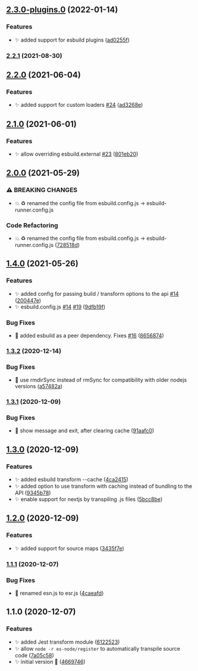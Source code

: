 ## [2.3.0-plugins.0](https://github.com/folke/esbuild-runner/compare/2.2.1...2.3.0-plugins.0) (2022-01-14)


### Features

* ✨ added support for esbuild plugins ([ad0255f](https://github.com/bashmish/esbuild-runner/commit/ad0255f51ff3cbc592f9171ff54e23cc5729f2e5))

### [2.2.1](https://github.com/folke/esbuild-runner/compare/2.2.0...2.2.1) (2021-08-30)

## [2.2.0](https://github.com/folke/esbuild-runner/compare/2.1.0...2.2.0) (2021-06-04)


### Features

* ✨ added support for custom loaders [#24](https://github.com/folke/esbuild-runner/issues/24) ([ad3268e](https://github.com/folke/esbuild-runner/commit/ad3268e1936a350271bfd8706f473f0a8baf1be9))

## [2.1.0](https://github.com/folke/esbuild-runner/compare/2.0.0...2.1.0) (2021-06-01)


### Features

* ✨ allow overriding esbuild.external [#23](https://github.com/folke/esbuild-runner/issues/23) ([801eb20](https://github.com/folke/esbuild-runner/commit/801eb2015f2ba1f4aa4df06ec02308f6b7fab392))

## [2.0.0](https://github.com/folke/esbuild-runner/compare/1.4.0...2.0.0) (2021-05-29)


### ⚠ BREAKING CHANGES

* 💥 ♻️ renamed the config file from esbuild.config.js -> esbuild-runner.config.js

### Code Refactoring

* 💥 ♻️ renamed the config file from esbuild.config.js -> esbuild-runner.config.js ([728518d](https://github.com/folke/esbuild-runner/commit/728518d384389ae59dffb42fb1a41e48cabb12d6))

## [1.4.0](https://github.com/folke/esbuild-runner/compare/1.3.2...1.4.0) (2021-05-26)


### Features

* ✨ added config for passing build / transform options to the api [#14](https://github.com/folke/esbuild-runner/issues/14) ([200447e](https://github.com/folke/esbuild-runner/commit/200447e143d59cb263e2a7e51c10666fd1b05feb))
* ✨ esbuild.config.js [#14](https://github.com/folke/esbuild-runner/issues/14) [#19](https://github.com/folke/esbuild-runner/issues/19) ([9dfb19f](https://github.com/folke/esbuild-runner/commit/9dfb19f8fdead4d56abe4b70fe16bde745fd4d9c))


### Bug Fixes

* 🐛 added esbuild as a peer dependency. Fixes [#16](https://github.com/folke/esbuild-runner/issues/16) ([8656874](https://github.com/folke/esbuild-runner/commit/865687436b3a43c5c175d9c852cfc096c45e2735))

### [1.3.2](https://github.com/folke/esbuild-runner/compare/1.3.1...1.3.2) (2020-12-14)


### Bug Fixes

* 🐛 use rmdirSync instead of rmSync for compatibility with older nodejs versions ([a57482a](https://github.com/folke/esbuild-runner/commit/a57482a86345be3adb1f1598828de82261ce08a6))

### [1.3.1](https://github.com/folke/esbuild-runner/compare/1.3.0...1.3.1) (2020-12-09)


### Bug Fixes

* 🐛 show message and exit, after clearing cache ([91aafc0](https://github.com/folke/esbuild-runner/commit/91aafc00b552a7f665f1bce25363c412cf153f92))

## [1.3.0](https://github.com/folke/esbuild-runner/compare/1.2.0...1.3.0) (2020-12-09)


### Features

* ✨ added esbuild transform --cache ([4ca2415](https://github.com/folke/esbuild-runner/commit/4ca241533d52b7a94388293ad26087f6bbfa0c32))
* ✨ added option to use transform with caching instead of bundling to the API ([9345b78](https://github.com/folke/esbuild-runner/commit/9345b7838a9733c6b567aefe34aabf6500597674))
* ✨ enable support for nextjs by transpiling .js files ([5bcc8be](https://github.com/folke/esbuild-runner/commit/5bcc8bef1213f078550701d2c874bc4f37ba7b94))

## [1.2.0](https://github.com/folke/esbuild-runner/compare/1.1.1...1.2.0) (2020-12-09)


### Features

* ✨ added support for source maps ([3435f7e](https://github.com/folke/esbuild-runner/commit/3435f7ea02102da8612ba95d9590f0772d58db4d))

### [1.1.1](https://github.com/folke/esbuild-runner/compare/1.1.0...1.1.1) (2020-12-07)


### Bug Fixes

* 🐛 renamed esn.js to esr.js ([4caeafd](https://github.com/folke/esbuild-runner/commit/4caeafd768f0d88dfb1dda5d5ab5d9076ce7acde))

## 1.1.0 (2020-12-07)


### Features

* ✨ added Jest transform module ([6122523](https://github.com/folke/esbuild-runner/commit/61225232f2c7371afb1dd5aefd38229f14ec2e3a))
* ✨ allow `node -r es-node/register` to automatically transpile source code ([7a05c58](https://github.com/folke/esbuild-runner/commit/7a05c58c033537a8da5c1b00464ea3f6adb50870))
* ✨ initial version 🎉 ([4669746](https://github.com/folke/esbuild-runner/commit/466974606b4b727f54f1fb12adb01573c6e13b16))

